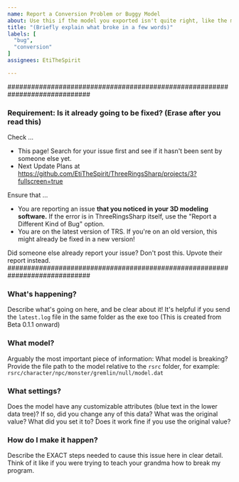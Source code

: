 ```yaml
---
name: Report a Conversion Problem or Buggy Model
about: Use this if the model you exported isn't quite right, like the mesh is broken or missing parts in your modeling software.
title: "(Briefly explain what broke in a few words)"
labels: [
  "bug",
  "conversion"
]
assignees: EtiTheSpirit

---
```


#############################################################################
### Requirement: Is it already going to be fixed? (Erase after you read this) ###
Check ...
- This page! Search for your issue first and see if it hasn't been sent by someone else yet.
- Next Update Plans at https://github.com/EtiTheSpirit/ThreeRingsSharp/projects/3?fullscreen=true

Ensure that ...
- You are reporting an issue **that you noticed in your 3D modeling software.** If the error is in ThreeRingsSharp itself, use the "Report a Different Kind of Bug" option.
- You are on the latest version of TRS. If you're on an old version, this might already be fixed in a new version!

Did someone else already report your issue? Don't post this. Upvote their report instead.
#############################################################################


### What's happening?
Describe what's going on here, and be clear about it! It's helpful if you send the `latest.log` file in the same folder as the exe too (This is created from Beta 0.1.1 onward)

### What model?
Arguably the most important piece of information: What model is breaking? Provide the file path to the model relative to the `rsrc` folder, for example: `rsrc/character/npc/monster/gremlin/null/model.dat`

### What settings?
Does the model have any customizable attributes (blue text in the lower data tree)? If so, did you change any of this data? What was the original value? What did you set it to? Does it work fine if you use the original value?

### How do I make it happen?
Describe the EXACT steps needed to cause this issue here in clear detail. Think of it like if you were trying to teach your grandma how to break my program.
